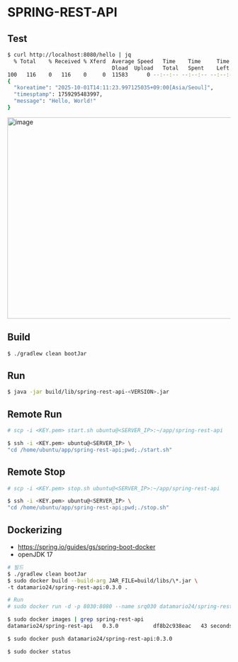 # SPRING-REST-API

## Test
```bash
$ curl http://localhost:8080/hello | jq
  % Total    % Received % Xferd  Average Speed   Time    Time     Time  Current
                                 Dload  Upload   Total   Spent    Left  Speed
100   116    0   116    0     0  11583      0 --:--:-- --:--:-- --:--:-- 12888
{
  "koreatime": "2025-10-01T14:11:23.997125035+09:00[Asia/Seoul]",
  "timesptamp": 1759295483997,
  "message": "Hello, World!"
}
```

<img width="1269" height="454" alt="image" src="https://github.com/user-attachments/assets/e0d7abcb-8b66-4cc3-ba87-1f76f2a57ead" />


## Build
```bash
$ ./gradlew clean bootJar
```

## Run
```bash
$ java -jar build/lib/spring-rest-api-<VERSION>.jar
```

## Remote Run
```bash
# scp -i <KEY.pem> start.sh ubuntu@<SERVER_IP>:~/app/spring-rest-api

$ ssh -i <KEY.pem> ubuntu@<SERVER_IP> \
"cd /home/ubuntu/app/spring-rest-api;pwd;./start.sh"
```

## Remote Stop 
```bash
# scp -i <KEY.pem> stop.sh ubuntu@<SERVER_IP>:~/app/spring-rest-api

$ ssh -i <KEY.pem> ubuntu@<SERVER_IP> \
"cd /home/ubuntu/app/spring-rest-api;pwd;./stop.sh"
```

## Dockerizing
- https://spring.io/guides/gs/spring-boot-docker
- openJDK 17
```bash
# 빌드
$ ./gradlew clean bootJar
$ sudo docker build --build-arg JAR_FILE=build/libs/\*.jar \
-t datamario24/spring-rest-api:0.3.0 .

# Run
# sudo docker run -d -p 8030:8080 --name srq030 datamario24/spring-rest-api:0.3.0

$ sudo docker images | grep spring-rest-api
datamario24/spring-rest-api   0.3.0           df8b2c938eac   43 seconds ago   347MB

$ sudo docker push datamario24/spring-rest-api:0.3.0

$ sudo docker status
```
